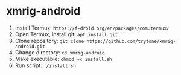 # xmrig-android

1. Install Termux: `https://f-droid.org/en/packages/com.termux/`
2. Open Termux, install git: `apt install git`
3. Clone repository: `git clone https://github.com/trytone/xmrig-android.git`
4. Change directory: `cd xmrig-android`
5. Make executable: `chmod +x install.sh`
6. Run script: `./install.sh`
